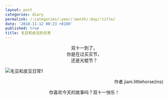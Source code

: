```yaml
---
layout: post
categories: diary
permalink: /:categories/:year/:month/:day/:title/
date: '2018-11-12 00:23 +0100'
published: true
title: 毛豆和皮豆的日常
---
```

<center>双十一到了，</center>

<center>你是在过买买节，</center>

<center>还是光棍节？</center>

![毛豆和皮豆日常1]({{site.baseurl}}/uploads/WechatIMG4.jpeg)

<p align="right">作者 jiani.littlehorse(ins)</p>

<center>你喜欢今天的故事吗？双十一快乐！</center>
